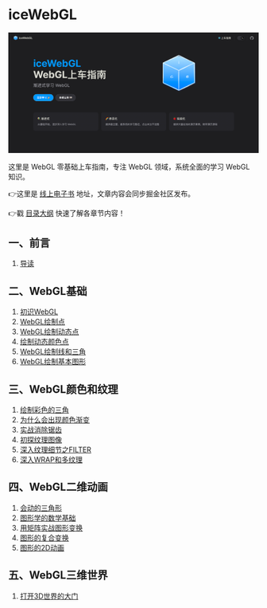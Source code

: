 # iceWebGL

![img.png](img.png)

这里是 WebGL 零基础上车指南，专注 WebGL 领域，系统全面的学习 WebGL 知识。

👉这里是 [线上电子书](https://ice-webgl.netlify.app/) 地址，文章内容会同步掘金社区发布。

👉戳 [目录大纲](https://ice-webgl.netlify.app/content/%E4%B8%80%E3%80%81%E5%89%8D%E8%A8%80/0.%20%E7%9B%AE%E5%BD%95.html) 快速了解各章节内容！

## 一、前言
1. [导读](https://ice-webgl.netlify.app/content/%E4%B8%80%E3%80%81%E5%89%8D%E8%A8%80/1.%20%E5%AF%BC%E8%AF%BB.html)

## 二、WebGL基础
1. [初识WebGL](https://ice-webgl.netlify.app/content/%E4%BA%8C%E3%80%81WebGL%E5%9F%BA%E7%A1%80/1.%20%E5%88%9D%E8%AF%86WebGL.html)
2. [WebGL绘制点](https://ice-webgl.netlify.app/content/%E4%BA%8C%E3%80%81WebGL%E5%9F%BA%E7%A1%80/2.%20WebGL%E7%BB%98%E5%88%B6%E7%82%B9.html)
3. [WebGL绘制动态点](https://ice-webgl.netlify.app/content/%E4%BA%8C%E3%80%81WebGL%E5%9F%BA%E7%A1%80/3.%20WebGL%E7%BB%98%E5%88%B6%E5%8A%A8%E6%80%81%E7%82%B9.html)
4. [绘制动态颜色点](https://ice-webgl.netlify.app/content/%E4%BA%8C%E3%80%81WebGL%E5%9F%BA%E7%A1%80/4.%20%E7%BB%98%E5%88%B6%E5%8A%A8%E6%80%81%E9%A2%9C%E8%89%B2%E7%82%B9.html)
5. [WebGL绘制线和三角](https://ice-webgl.netlify.app/content/%E4%BA%8C%E3%80%81WebGL%E5%9F%BA%E7%A1%80/5.%20WebGL%E7%BB%98%E5%88%B6%E7%BA%BF%E5%92%8C%E4%B8%89%E8%A7%92.html)
6. [WebGL绘制基本图形](https://ice-webgl.netlify.app/content/%E4%BA%8C%E3%80%81WebGL%E5%9F%BA%E7%A1%80/6.%20WebGL%E7%BB%98%E5%88%B6%E5%9F%BA%E6%9C%AC%E5%9B%BE%E5%BD%A2.html)

## 三、WebGL颜色和纹理
1. [绘制彩色的三角](https://ice-webgl.netlify.app/content/%E4%B8%89%E3%80%81WebGL%E9%A2%9C%E8%89%B2%E5%92%8C%E7%BA%B9%E7%90%86/1.%20%E7%BB%98%E5%88%B6%E5%BD%A9%E8%89%B2%E7%9A%84%E4%B8%89%E8%A7%92.html)
2. [为什么会出现颜色渐变](https://ice-webgl.netlify.app/content/%E4%B8%89%E3%80%81WebGL%E9%A2%9C%E8%89%B2%E5%92%8C%E7%BA%B9%E7%90%86/2.%20%E4%B8%BA%E4%BB%80%E4%B9%88%E4%BC%9A%E5%87%BA%E7%8E%B0%E9%A2%9C%E8%89%B2%E6%B8%90%E5%8F%98.html)
3. [实战消除锯齿](https://ice-webgl.netlify.app/content/%E4%B8%89%E3%80%81WebGL%E9%A2%9C%E8%89%B2%E5%92%8C%E7%BA%B9%E7%90%86/3.%20%E5%AE%9E%E6%88%98%E6%B6%88%E9%99%A4%E9%94%AF%E9%BD%BF.html)
4. [初探纹理图像](https://ice-webgl.netlify.app/content/%E4%B8%89%E3%80%81WebGL%E9%A2%9C%E8%89%B2%E5%92%8C%E7%BA%B9%E7%90%86/4.%20%E5%88%9D%E6%8E%A2%E7%BA%B9%E7%90%86%E5%9B%BE%E5%83%8F.html)
5. [深入纹理细节之FILTER](https://ice-webgl.netlify.app/content/%E4%B8%89%E3%80%81WebGL%E9%A2%9C%E8%89%B2%E5%92%8C%E7%BA%B9%E7%90%86/5.%20%E6%B7%B1%E5%85%A5%E7%BA%B9%E7%90%86%E7%BB%86%E8%8A%82%E4%B9%8BFILTER.html)
6. [深入WRAP和多纹理](https://ice-webgl.netlify.app/content/%E4%B8%89%E3%80%81WebGL%E9%A2%9C%E8%89%B2%E5%92%8C%E7%BA%B9%E7%90%86/6.%20%E6%B7%B1%E5%85%A5WRAP%E5%92%8C%E5%A4%9A%E7%BA%B9%E7%90%86.html)

## 四、WebGL二维动画
1. [会动的三角形](https://ice-webgl.netlify.app/content/%E5%9B%9B%E3%80%81WebGL%E4%BA%8C%E7%BB%B4%E5%8A%A8%E7%94%BB/1.%20%E4%BC%9A%E5%8A%A8%E7%9A%84%E4%B8%89%E8%A7%92%E5%BD%A2.html)
2. [图形学的数学基础](https://ice-webgl.netlify.app/content/%E5%9B%9B%E3%80%81WebGL%E4%BA%8C%E7%BB%B4%E5%8A%A8%E7%94%BB/2.%20%E5%9B%BE%E5%BD%A2%E5%AD%A6%E7%9A%84%E6%95%B0%E5%AD%A6%E5%9F%BA%E7%A1%80.html)
3. [用矩阵实战图形变换](https://ice-webgl.netlify.app/content/%E5%9B%9B%E3%80%81WebGL%E4%BA%8C%E7%BB%B4%E5%8A%A8%E7%94%BB/3.%20%E7%94%A8%E7%9F%A9%E9%98%B5%E5%AE%9E%E6%88%98%E5%9B%BE%E5%BD%A2%E5%8F%98%E6%8D%A2.html)
4. [图形的复合变换](https://ice-webgl.netlify.app/content/%E5%9B%9B%E3%80%81WebGL%E4%BA%8C%E7%BB%B4%E5%8A%A8%E7%94%BB/4.%20%E5%9B%BE%E5%BD%A2%E7%9A%84%E5%A4%8D%E5%90%88%E5%8F%98%E6%8D%A2.html)
5. [图形的2D动画](https://ice-webgl.netlify.app/content/%E5%9B%9B%E3%80%81WebGL%E4%BA%8C%E7%BB%B4%E5%8A%A8%E7%94%BB/5.%20%E5%9B%BE%E5%BD%A2%E7%9A%842D%E5%8A%A8%E7%94%BB.html)

## 五、WebGL三维世界
1. [打开3D世界的大门](https://ice-webgl.netlify.app/content/%E4%BA%94%E3%80%81WebGL%E4%B8%89%E7%BB%B4%E4%B8%96%E7%95%8C/1.%20%E6%89%93%E5%BC%803D%E4%B8%96%E7%95%8C%E7%9A%84%E5%A4%A7%E9%97%A8.html)
